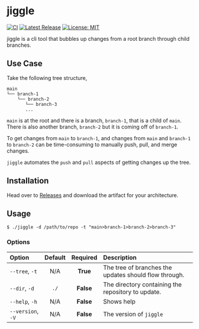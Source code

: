 # jiggle

[![CI](https://github.com/Piszmog/jiggle/actions/workflows/ci.yml/badge.svg)](https://github.com/Piszmog/jiggle/actions/workflows/ci.yml)
[![Latest Release](https://img.shields.io/github/v/release/Piszmog/jiggle)](https://img.shields.io/github/v/release/Piszmog/jiggle)
[![License: MIT](https://img.shields.io/badge/License-MIT-yellow.svg)](https://opensource.org/licenses/MIT)

jiggle is a cli tool that bubbles up changes from a root branch through child branches.

## Use Case

Take the following tree structure,

```text
main
└── branch-1
    └── branch-2
       └── branch-3
       ...
```

`main` is at the root and there is a branch, `branch-1`, that is a child of `main`. There is also another
branch, `branch-2` but it is coming off of `branch-1`.

To get changes from `main` to `branch-1`, and changes from `main` and `branch-1` to `branch-2` can be time-consuming to
manually push, pull, and merge changes.

`jiggle` automates the `push` and `pull` aspects of getting changes up the tree.

## Installation

Head over to [Releases](https://github.com/Piszmog/jiggle/releases) and download the artifact for your architecture.

## Usage

```shell
$ ./jiggle -d /path/to/repo -t "main>branch-1>branch-2>branch-3"
```

### Options

| Option            | Default | Required  | Description                                           |
|:------------------|:-------:|:---------:|:------------------------------------------------------|
| `--tree`, `-t`    |   N/A   | **True**  | The tree of branches the updates should flow through. |
| `--dir`, `-d`     |  `./`   | **False** | The directory containing the repository to update.    |
| `--help`, `-h`    |   N/A   | **False** | Shows help                                            |
| `--version`, `-V` |   N/A   | **False** | The version of `jiggle`                               |
